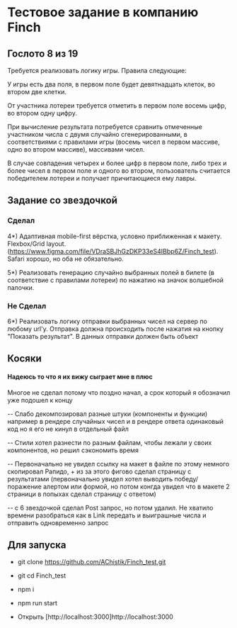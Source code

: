 # Тестовое задание в компанию Finch

## Гослото 8 из 19

Требуется реализовать логику игры. Правила следующие: 

У игры есть два поля, в первом поле будет девятнадцать клеток, во втором две клетки.

От участника лотереи требуется отметить в первом поле восемь цифр, во втором одну цифру. 

При вычисление результата потребуется сравнить отмеченные участником числа с двумя случайно сгенерированными, в соответствиями с правилами игры (восемь чисел в первом массиве, одно во втором массиве), массивами чисел. 

В случае совпадения четырех и более цифр в первом поле, либо трех и более чисел в первом поле и одного во втором, пользователь считается победителем лотереи и получает причитающиеся ему лавры.

## Задание со звездочкой 

### Сделал
4*) Адаптивная mobile-first вёрстка, условно приближенная к макету. Flexbox/Grid layout. (https://www.figma.com/file/VDraSBJhGzDKP33eS4IBbp6Z/Finch_test). Safari хорошо, но оба не обязательно.

5*) Реализовать генерацию случайно выбранных полей в билете (в соответствие с правилами лотереи) по нажатию на значок волшебной палочки.

### Не Сделал
6*) Реализовать логику отправки выбранных чисел на сервер по любому url'у. Отправка должна происходить после нажатия на кнопку "Показать результат". В данных отправки должен быть объект


## Косяки

#### Надеюсь то что я их вижу сыграет мне в плюс

Многое не сделал потому что поздно начал, а срок который я обозначил уже подошел к концу

-- Слабо декомпозировал разные штуки (компоненты и функции) например в рендере случайных чисел и в рендере ответа одинаковый код но я его не кинул в отдельный файл

-- Стили хотел разнести по разным файлам, чтобы лежали у своих компонентов, но решил сэкономить время

-- Первоначально не увидел ссылку на макет в файле по этому немного скопировал Рапидо, + из за этого фигово сделал страницу с результатами (первоначально увидел хотел выводить победу/поражение алертом или формой, но потом конгда увидел что в макете 2 страници в попыхах сделал страницу с ответом)

-- с 6 звездочкой сделал Post запрос, но потом удалил. Не хватило времени разобраться как в Link передать и выиграшные числа и отправить одновременно запрос


## Для запуска

- git clone https://github.com/AChistik/Finch_test.git
- git cd Finch_test

- npm i
- npm run start
- Открыть [http://localhost:3000]http://localhost:3000  